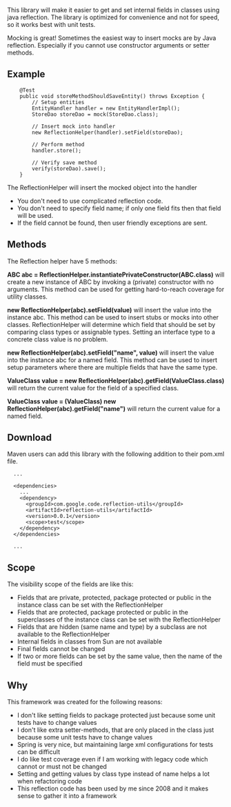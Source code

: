 This library will make it easier to get and set internal fields in classes using java reflection. The library is optimized for convenience and not for speed, so it works best with unit tests.

Mocking is great! Sometimes the easiest way to insert mocks are by Java reflection. Especially if you cannot use constructor arguments or setter methods.

## Example ##
```
    @Test
    public void storeMethodShouldSaveEntity() throws Exception {
        // Setup entities
        EntityHandler handler = new EntityHandlerImpl();        
        StoreDao storeDao = mock(StoreDao.class);
        
        // Insert mock into handler
        new ReflectionHelper(handler).setField(storeDao);
        
        // Perform method
        handler.store();

        // Verify save method
        verify(storeDao).save();
    }
```

The ReflectionHelper will insert the mocked object into the handler
  * You don't need to use complicated reflection code.
  * You don't need to specify field name; if only one field fits then that field will be used.
  * If the field cannot be found, then user friendly exceptions are sent.

## Methods ##

The Reflection helper have 5 methods:

**ABC abc = ReflectionHelper.instantiatePrivateConstructor(ABC.class)** will create a new instance of ABC by invoking a (private) constructor with no arguments. This method can be used for getting hard-to-reach coverage for utility classes.

**new ReflectionHelper(abc).setField(value)** will insert the value into the instance abc. This method can be used to insert stubs or mocks into other classes. ReflectionHelper will determine which field that should be set by comparing class types or assignable types. Setting an interface type to a concrete class value is no problem.

**new ReflectionHelper(abc).setField("name", value)** will insert the value into the instance abc for a named field. This method can be used to insert setup parameters where there are multiple fields that have the same type.

**ValueClass value = new ReflectionHelper(abc).getField(ValueClass.class)** will return the current value for the field of a specified class.

**ValueClass value = (ValueClass) new ReflectionHelper(abc).getField("name")** will return the current value for a named field.

## Download ##

Maven users can add this library with the following addition to their pom.xml file.

```
  ...

  <dependencies>
    ...
    <dependency>
      <groupId>com.google.code.reflection-utils</groupId>
      <artifactId>reflection-utils</artifactId>
      <version>0.0.1</version>
      <scope>test</scope>
    </dependency>
  </dependencies>

  ...
```

## Scope ##

The visibility scope of the fields are like this:

  * Fields that are private, protected, package protected or public in the instance class can be set with the ReflectionHelper
  * Fields that are protected, package protected or public in the superclasses of the instance class can be set with the ReflectionHelper
  * Fields that are hidden (same name and type) by a subclass are not available to the ReflectionHelper
  * Internal fields in classes from Sun are not available
  * Final fields cannot be changed
  * If two or more fields can be set by the same value, then the name of the field must be specified

## Why ##

This framework was created for the following reasons:
  * I don't like setting fields to package protected just because some unit tests have to change values
  * I don't like extra setter-methods, that are only placed in the class just because some unit tests have to change values
  * Spring is very nice, but maintaining large xml configurations for tests can be difficult
  * I do like test coverage even if I am working with legacy code which cannot or must not be changed
  * Setting and getting values by class type instead of name helps a lot when refactoring code
  * This reflection code has been used by me since 2008 and it makes sense to gather it into a framework